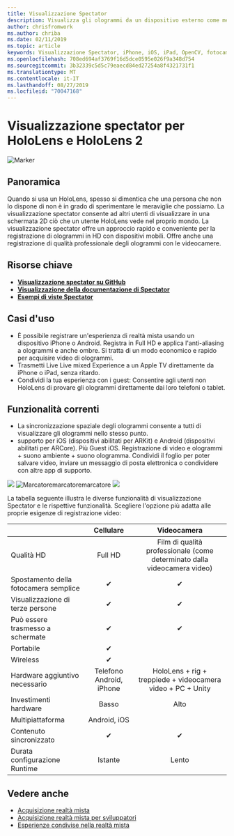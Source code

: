 ```yaml
---
title: Visualizzazione Spectator
description: Visualizza gli ologrammi da un dispositivo esterno come mezzo per dimostrare un'esperienza di realtà mista su una visualizzazione esterna o la registrazione di un video di un'esperienza di realtà mista.
author: chrisfromwork
ms.author: chriba
ms.date: 02/11/2019
ms.topic: article
keywords: Visualizzazione Spectator, iPhone, iOS, iPad, OpenCV, fotocamera, ARKit, HoloLens, realtà mista, MixedRealityToolkit, demo, record
ms.openlocfilehash: 708ed694af3769f16d5dce0595e026f9a348d754
ms.sourcegitcommit: 3b32339c5d5c79eaecd84ed27254a8f4321731f1
ms.translationtype: MT
ms.contentlocale: it-IT
ms.lasthandoff: 08/27/2019
ms.locfileid: "70047168"
---
```

# <a name="spectator-view-for-hololens-and-hololens-2"></a>Visualizzazione spectator per HoloLens e HoloLens 2

![Marker](images/SpecViewPhoneHero.jpg)

## <a name="overview"></a>Panoramica

Quando si usa un HoloLens, spesso si dimentica che una persona che non lo dispone di non è in grado di sperimentare le meraviglie che possiamo. La visualizzazione spectator consente ad altri utenti di visualizzare in una schermata 2D ciò che un utente HoloLens vede nel proprio mondo.
La visualizzazione spectator offre un approccio rapido e conveniente per la registrazione di ologrammi in HD con dispositivi mobili. Offre anche una registrazione di qualità professionale degli ologrammi con le videocamere.

## <a name="key-resources"></a>Risorse chiave

* [**Visualizzazione spectator su GitHub**](https://github.com/microsoft/MixedReality-SpectatorView)
* [**Visualizzazione della documentazione di Spectator**](https://microsoft.github.io/MixedReality-SpectatorView/README.html)
* [**Esempi di viste Spectator**](https://github.com/microsoft/MixedReality-SpectatorView/tree/master/samples)

## <a name="use-cases"></a>Casi d'uso
* È possibile registrare un'esperienza di realtà mista usando un dispositivo iPhone o Android. Registra in Full HD e applica l'anti-aliasing a ologrammi e anche ombre. Si tratta di un modo economico e rapido per acquisire video di ologrammi.
* Trasmetti Live Live mixed Experience a un Apple TV direttamente da iPhone o iPad, senza ritardo.
* Condividi la tua esperienza con i guest: Consentire agli utenti non HoloLens di provare gli ologrammi direttamente dai loro telefoni o tablet.

## <a name="current-features"></a>Funzionalità correnti

* La sincronizzazione spaziale degli ologrammi consente a tutti di visualizzare gli ologrammi nello stesso punto.
* supporto per iOS (dispositivi abilitati per ARKit) e Android (dispositivi abilitati per ARCore).
Più Guest iOS.
Registrazione di video e ologrammi + suono ambiente + suono ologramma.
Condividi il foglio per poter salvare video, inviare un messaggio di posta elettronica o condividere con altre app di supporto.

![](images/SpecViewPhoneDemo.jpg)
![Marcatoremarcatoremarcatore](images/hololensspectatorview-500px.jpg) ![](images/spectatorview-300px.png)

La tabella seguente illustra le diverse funzionalità di visualizzazione Spectator e le rispettive funzionalità. Scegliere l'opzione più adatta alle proprie esigenze di registrazione video:

|                                      | Cellulare                  |                    Videocamera              |
|--------------------------------------|:-----------------------:|:-------------------------------------------:|
| Qualità HD                           |         Full HD         |        Film di qualità professionale (come determinato dalla videocamera video)      |
| Spostamento della fotocamera semplice                 |            ✔            |                      ✔                      |
| Visualizzazione di terze persone                    |            ✔            |                      ✔                      |
| Può essere trasmesso a schermate           |            ✔            |                      ✔                      |
| Portabile                             |            ✔            |                                             |
| Wireless                             |            ✔            |                                             |
| Hardware aggiuntivo necessario         |     Telefono Android, iPhone    | HoloLens + rig + treppiede + videocamera video + PC + Unity |
| Investimenti hardware                  |           Basso            |                     Alto                    |
| Multipiattaforma                       |           Android, iOS   |                                             |
| Contenuto sincronizzato                 |            ✔            |                      ✔                      |
| Durata configurazione Runtime               |         Istante          |                     Lento                    |
## <a name="see-also"></a>Vedere anche

* [Acquisizione realtà mista](mixed-reality-capture.md) 
* [Acquisizione realtà mista per sviluppatori](mixed-reality-capture-for-developers.md)
* [Esperienze condivise nella realtà mista](shared-experiences-in-mixed-reality.md)
